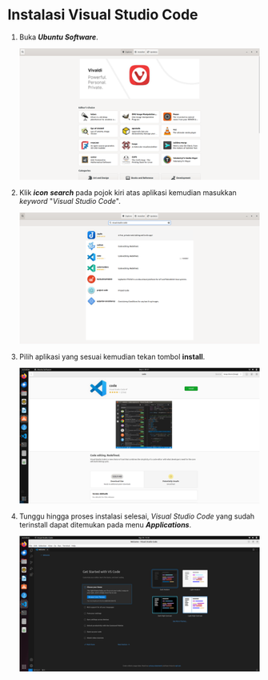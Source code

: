 # Instalasi Visual Studio Code

1. Buka ***Ubuntu Software***.
   <center> 

   ![icon](img/ubuntu_software_home.png)

   </center>
2. Klik ***icon*** ***search*** pada pojok kiri atas aplikasi kemudian masukkan *keyword* "*Visual Studio Code*".
   <center> 

   ![icon](img/vscode/ubuntu_software_search.png)

   </center>
3. Pilih aplikasi yang sesuai kemudian tekan tombol **install**.
   <center> 

   ![icon](img/vscode/ubuntu_software_install.png)

   </center>
4. Tunggu hingga proses instalasi selesai, *Visual Studio Code* yang sudah terinstall dapat ditemukan pada menu ***Applications***.
    <center> 

   ![icon](img/vscode/img_2.png)

   </center>